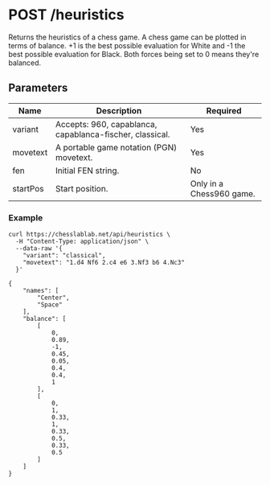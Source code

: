 # POST /heuristics

Returns the heuristics of a chess game. A chess game can be plotted in terms of balance. +1 is the best possible evaluation for White and -1 the best possible evaluation for Black. Both forces being set to 0 means they're balanced.

## Parameters

| Name | Description | Required |
| ---- | ----------- | -------- |
| variant | Accepts: 960, capablanca, capablanca-fischer, classical. | Yes |
| movetext | A portable game notation (PGN) movetext. | Yes |
| fen | Initial FEN string. | No |
| startPos | Start position. | Only in a Chess960 game. |

### Example

```text
curl https://chesslablab.net/api/heuristics \
  -H "Content-Type: application/json" \
  --data-raw '{
    "variant": "classical",
    "movetext": "1.d4 Nf6 2.c4 e6 3.Nf3 b6 4.Nc3"
  }'
```

```text
{
	"names": [
		"Center",
		"Space"
	],
	"balance": [
		[
			0,
			0.89,
			-1,
			0.45,
			0.05,
			0.4,
			0.4,
			1
		],
		[
			0,
			1,
			0.33,
			1,
			0.33,
			0.5,
			0.33,
			0.5
		]
	]
}
```
